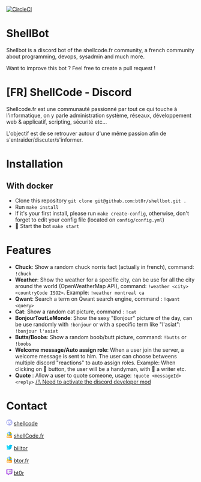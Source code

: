 [![CircleCI](https://circleci.com/gh/bt0r/shellbot.svg?style=svg)](https://circleci.com/gh/bt0r/shellbot)

# ShellBot
Shellbot is a discord bot of the shellcode.fr community, a french community about programming, devops, sysadmin and much more.

Want to improve this bot ? Feel free to create a pull request ! 

# [FR] ShellCode - Discord
Shellcode.fr est une communauté passionné par tout ce qui touche à l'informatique, on y parle administration système, réseaux, développement web & applicatif, scripting, sécurité etc...

L'objectif est de se retrouver autour d'une même passion afin de s'entraider/discuter/s'informer.

# Installation
## With docker
- Clone this repository `git clone git@github.com:bt0r/shellbot.git .`
- Run `make install`
- If it's your first install, please run `make create-config`, otherwise, don't forget to edit your config file (located on `config/config.yml`)
- 🎉 Start the bot `make start`

# Features
- **Chuck**: Show a random chuck norris fact (actually in french), command: `!chuck`
- **Weather**: Show the weather for a specific city, can be use for all the city around the world (OpenWeatherMap API), command: `!weather <city> <countryCode ISO2>`. Example: `!weather montreal ca`
- **Qwant**: Search a term on Qwant search engine, command : `!qwant <query>`
- **Cat**: Show a random cat picture, command : `!cat`
- **BonjourToutLeMonde**: Show the sexy "Bonjour" picture of the day, can be use randomly with `!bonjour` or with a specific term like "l'asiat":  `!bonjour l'asiat`
- **Butts/Boobs**: Show a random boob/butt picture, command: `!butts` or `!boobs`
- **Welcome message/Auto assign role**: When a user join the server, a welcome message is sent to him. The user can choose betweens multiple discord "reactions" to auto assign roles. Example: When clicking on 🔨 button, the user will be a handyman, with 📘 a writer etc.
- **Quote** : Allow a user to quote someone, usage: `!quote <messageId> <reply>` [/!\ Need to activate the discord developer mod](https://discordia.me/developer-mode)

# Contact
![](doc/images/discord.png) [shellcode](https://discord.gg/NDpZXN5)

![](doc/images/www.png) [shellCode.fr](https://shellcode.fr)

![](doc/images/twitter.png) [biiitor](https://twitter.com/biiitor)

![](doc/images/www.png) [btor.fr](https://btor.fr)

![](doc/images/twitch.png) [bt0r](https://twitch.tv/bt0r)

